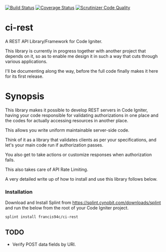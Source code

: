 [![Build Status](https://travis-ci.org/francis94c/ci-rest.svg?branch=master)](https://travis-ci.org/francis94c/ci-rest) [![Coverage Status](https://coveralls.io/repos/github/francis94c/ci-rest/badge.svg?branch=master)](https://coveralls.io/github/francis94c/ci-rest?branch=master) [![Scrutinizer Code Quality](https://scrutinizer-ci.com/g/francis94c/ci-rest/badges/quality-score.png?b=master)](https://scrutinizer-ci.com/g/francis94c/ci-rest/?branch=master)

# ci-rest
A REST API Library/Framework for Code Igniter.

This library is currently in progress together with another project that depends on it, so as to enable me design it in such a way that cuts through various applications.

I'll be documenting along the way, before the full code finally makes it here for its first release.

# Synopsis

This library makes it possible to develop REST servers in Code Igniter, having your code responsible for validating authorizations in one place and the codes for actually accessing resources in another place.

This allows you write uniform maintainable server-side code.

Think of it as a library that validates clients as per your specifications, and let's your main code run if authorization passes.

You also get to take actions or customize responses when authorization fails.

This also takes care of API Rate Limiting.

A very detailed write up of how to install and use this library follows below.


### Installation ###
Download and Install Splint from https://splint.cynobit.com/downloads/splint and run the below from the root of your Code Igniter project.
```bash
splint install francis94c/ci-rest
```
## TODO ##
* Verify POST data fields by URI.
